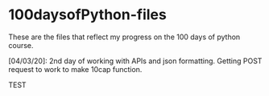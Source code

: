 # 100daysofPython-files
These are the files that reflect my progress on the 100 days of python course.

[04/03/20]: 2nd day of working with APIs and json formatting. Getting POST request to work to make 10cap function.

TEST

